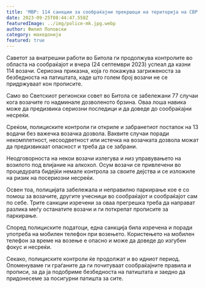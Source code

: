 ```yaml
---
title: 'МВР: 114 санкции за сообраќајни прекршоци на територија на СВР Битола - 25 СЕПТЕМВРИ 2023'
date: 2023-09-25T08:44:47.558Z
featuredImage: ../img/police-mk.jpg.webp
author: Филип Поповски
category: македонија
featured: true
---
```

Саветот за внатрешни работи во Битола ги продолжува контролите во областа на сообраќајот и вчера (24 септември 2023) успеал да казни 114 возачи. Сериозна приказна, која го покажува загриженоста за безбедноста на патиштата, каде што голем број возачи не се придржуваат кон прописите.

Само во Светскиот регионски совет во Битола се забележани 77 случаи кога возачите го надминале дозволеното брзина. Оваа лоша навика може да предизвика сериозни последици и да доведе до сообраќајни несреќи.

Среќом, полициските контроли ги откриле и забранетиот постапок на 13 водачи без важечка возачка дозвола. Ваквите случаи поради некомплетност, несоодветност или истечка на возачката дозвола можат да предизвикаат опасност и треба да се забрани.

Неодговорноста на некои возачи излегува и низ управувањето на возилото под влијание на алкохол. Осум возачи се привлечени во процедурата бидејќи немале контрола за своите дејства и се изложиле на ризик на посериозни несреќи.

Освен тоа, полицијата забележала и неправилно паркирање кое е со помош за возачите, другите учесници во сообраќајот и сообраќајот сам по себе. Трите санкции изречени за оваа прегрешка треба да направат разлика меѓу останатите возачи и ги поткрепат прописите за паркирање.

Според полициските податоци, една санкција била изречена и поради употреба на мобилен телефон при возењето. Користењето на мобилен телефон за време на возење е опасно и може да доведе до изгубен фокус и несреќи.

Секако, полициските контроли ќе продолжат и во идниот период. Опоменуваме ги граѓаните да ги почитуваат сообраќајните правила и прописи, за да ја подобриме безбедноста на патиштата и заедно да придонесеме за посигурни патишта за сите.
